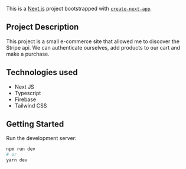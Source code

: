 This is a [Next.js](https://nextjs.org/) project bootstrapped with [`create-next-app`](https://github.com/vercel/next.js/tree/canary/packages/create-next-app).

## Project Description

This project is a small e-commerce site that allowed me to discover the Stripe api. We can authenticate ourselves, add products to our cart and make a purchase.

## Technologies used

- Next JS
- Typescript
- Firebase
- Tailwind CSS

## Getting Started

Run the development server:

```bash
npm run dev
# or
yarn dev
```
